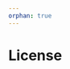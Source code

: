 ```yaml
---
orphan: true
---
```


# License

```{include} ../LICENSE

```
                                                                                                                                                                                                                                                                                          
